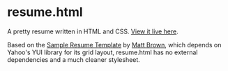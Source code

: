 resume.html
=========

A pretty resume written in HTML and CSS. [View it live here][1].

Based on the [Sample Resume Template][2] by [Matt Brown][3], 
which depends on Yahoo's YUI library for its grid layout, 
resume.html has no external dependencies and a much cleaner 
stylesheet.

[1]: http://natetarrh.github.com/resume/
[2]: http://sampleresumetemplate.net
[3]: http://thingsthatarebrown.com

